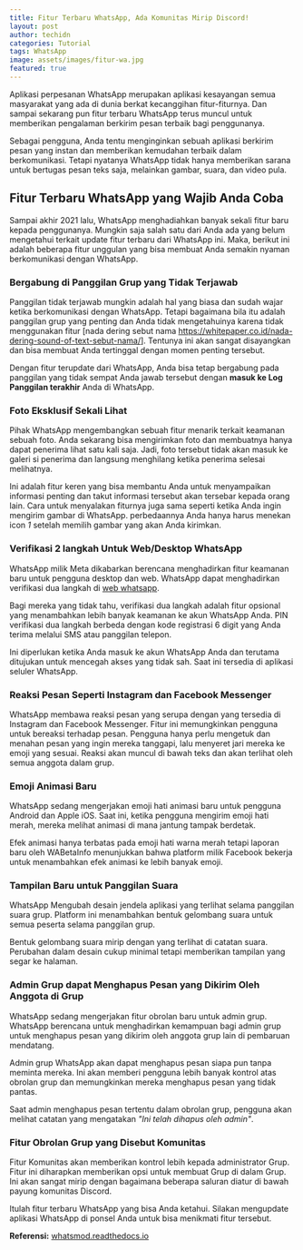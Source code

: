 ```yaml
---
title: Fitur Terbaru WhatsApp, Ada Komunitas Mirip Discord!
layout: post
author: techidn
categories: Tutorial
tags: WhatsApp
image: assets/images/fitur-wa.jpg
featured: true
---
```


Aplikasi perpesanan WhatsApp merupakan aplikasi kesayangan semua masyarakat yang ada di dunia berkat kecanggihan fitur-fiturnya. Dan sampai sekarang pun fitur terbaru WhatsApp terus muncul untuk memberikan pengalaman berkirim pesan terbaik bagi penggunanya. 

Sebagai pengguna, Anda tentu menginginkan sebuah aplikasi berkirim pesan yang instan dan memberikan kemudahan terbaik dalam berkomunikasi. Tetapi nyatanya WhatsApp tidak hanya memberikan sarana untuk bertugas pesan teks saja, melainkan gambar, suara, dan video pula. 

## Fitur Terbaru WhatsApp yang Wajib Anda Coba

Sampai akhir 2021 lalu, WhatsApp menghadiahkan banyak sekali fitur baru kepada penggunanya. Mungkin saja salah satu dari Anda ada yang belum mengetahui terkait update fitur terbaru dari WhatsApp ini. Maka, berikut ini adalah beberapa fitur unggulan yang bisa membuat Anda semakin nyaman berkomunikasi dengan WhatsApp. 

### Bergabung di Panggilan Grup yang Tidak Terjawab 

Panggilan tidak terjawab mungkin adalah hal yang biasa dan sudah wajar ketika berkomunikasi dengan WhatsApp. Tetapi bagaimana bila itu adalah panggilan grup yang penting dan Anda tidak mengetahuinya karena tidak menggunakan fitur [nada dering sebut nama <https://whitepaper.co.id/nada-dering-sound-of-text-sebut-nama/>]. Tentunya ini akan sangat disayangkan dan bisa membuat Anda tertinggal dengan momen penting tersebut.

Dengan fitur terupdate dari WhatsApp, Anda bisa tetap bergabung pada panggilan yang tidak sempat Anda jawab tersebut dengan **masuk ke Log Panggilan terakhir** Anda di WhatsApp.

### Foto Eksklusif Sekali Lihat 

Pihak WhatsApp mengembangkan sebuah fitur menarik terkait keamanan sebuah foto. Anda sekarang bisa mengirimkan foto dan membuatnya hanya dapat penerima lihat satu kali saja. Jadi, foto tersebut tidak akan masuk ke galeri si penerima dan langsung menghilang ketika penerima selesai melihatnya. 

Ini adalah fitur keren yang bisa membantu Anda untuk menyampaikan informasi penting dan takut informasi tersebut akan tersebar kepada orang lain. Cara untuk menyalakan fiturnya juga sama seperti ketika Anda ingin mengirim gambar di WhatsApp. perbedaannya Anda hanya harus menekan icon _1_ setelah memilih gambar yang akan Anda kirimkan. 

### Verifikasi 2 langkah Untuk Web/Desktop WhatsApp

WhatsApp milik Meta dikabarkan berencana menghadirkan fitur keamanan baru untuk pengguna desktop dan web. WhatsApp dapat menghadirkan verifikasi dua langkah di [web whatsapp](https://www.sebuahutas.com/2022/02/download-wa-web-beta-terbaru-2022.html). 

Bagi mereka yang tidak tahu, verifikasi dua langkah adalah fitur opsional yang menambahkan lebih banyak keamanan ke akun WhatsApp Anda. PIN verifikasi dua langkah berbeda dengan kode registrasi 6 digit yang Anda terima melalui SMS atau panggilan telepon. 

Ini diperlukan ketika Anda masuk ke akun WhatsApp Anda dan terutama ditujukan untuk mencegah akses yang tidak sah. Saat ini tersedia di aplikasi seluler WhatsApp.

### Reaksi Pesan Seperti Instagram dan Facebook Messenger

WhatsApp membawa reaksi pesan yang serupa dengan yang tersedia di Instagram dan Facebook Messenger. Fitur ini memungkinkan pengguna untuk bereaksi terhadap pesan. 
Pengguna hanya perlu mengetuk dan menahan pesan yang ingin mereka tanggapi, lalu menyeret jari mereka ke emoji yang sesuai. Reaksi akan muncul di bawah teks dan akan terlihat oleh semua anggota dalam grup.

### Emoji Animasi Baru

WhatsApp sedang mengerjakan emoji hati animasi baru untuk pengguna Android dan Apple iOS. Saat ini, ketika pengguna mengirim emoji hati merah, mereka melihat animasi di mana jantung tampak berdetak. 

Efek animasi hanya terbatas pada emoji hati warna merah tetapi laporan baru oleh WABetaInfo menunjukkan bahwa platform milik Facebook bekerja untuk menambahkan efek animasi ke lebih banyak emoji.

### Tampilan Baru untuk Panggilan Suara

WhatsApp Mengubah desain jendela aplikasi yang terlihat selama panggilan suara grup. Platform ini menambahkan bentuk gelombang suara untuk semua peserta selama panggilan grup. 

Bentuk gelombang suara mirip dengan yang terlihat di catatan suara. Perubahan dalam desain cukup minimal tetapi memberikan tampilan yang segar ke halaman.

### Admin Grup dapat Menghapus Pesan yang Dikirim Oleh Anggota di Grup

WhatsApp sedang mengerjakan fitur obrolan baru untuk admin grup. WhatsApp berencana untuk menghadirkan kemampuan bagi admin grup untuk menghapus pesan yang dikirim oleh anggota grup lain di pembaruan mendatang. 

Admin grup WhatsApp akan dapat menghapus pesan siapa pun tanpa meminta mereka. Ini akan memberi pengguna lebih banyak kontrol atas obrolan grup dan memungkinkan mereka menghapus pesan yang tidak pantas. 

Saat admin menghapus pesan tertentu dalam obrolan grup, pengguna akan melihat catatan yang mengatakan _"Ini telah dihapus oleh admin"_.

### Fitur Obrolan Grup yang Disebut Komunitas

Fitur Komunitas akan memberikan kontrol lebih kepada administrator Grup. Fitur ini diharapkan memberikan opsi untuk membuat Grup di dalam Grup. Ini akan sangat mirip dengan bagaimana beberapa saluran diatur di bawah payung komunitas Discord.

Itulah fitur terbaru WhatsApp yang bisa Anda ketahui. Silakan mengupdate aplikasi WhatsApp di ponsel Anda untuk bisa menikmati fitur tersebut. 

**Referensi:** [whatsmod.readthedocs.io](https://whatsmod.readthedocs.io/)
